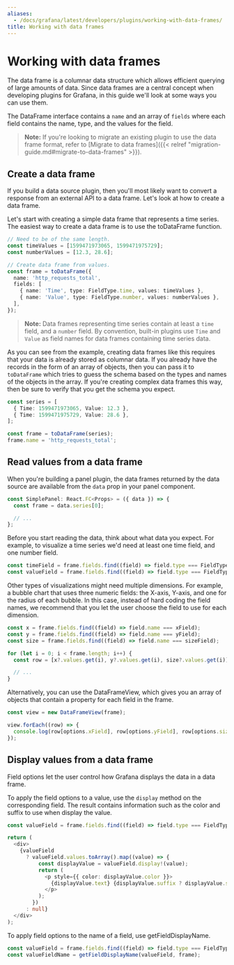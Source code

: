 ```yaml
---
aliases:
  - /docs/grafana/latest/developers/plugins/working-with-data-frames/
title: Working with data frames
---
```


# Working with data frames

The data frame is a columnar data structure which allows efficient querying of large amounts of data. Since data frames are a central concept when developing plugins for Grafana, in this guide we'll look at some ways you can use them.

The DataFrame interface contains a `name` and an array of `fields` where each field contains the name, type, and the values for the field.

> **Note:** If you're looking to migrate an existing plugin to use the data frame format, refer to [Migrate to data frames]({{< relref "migration-guide.md#migrate-to-data-frames" >}}).

## Create a data frame

If you build a data source plugin, then you'll most likely want to convert a response from an external API to a data frame. Let's look at how to create a data frame.

Let's start with creating a simple data frame that represents a time series. The easiest way to create a data frame is to use the toDataFrame function.

```ts
// Need to be of the same length.
const timeValues = [1599471973065, 1599471975729];
const numberValues = [12.3, 28.6];

// Create data frame from values.
const frame = toDataFrame({
  name: 'http_requests_total',
  fields: [
    { name: 'Time', type: FieldType.time, values: timeValues },
    { name: 'Value', type: FieldType.number, values: numberValues },
  ],
});
```

> **Note:** Data frames representing time series contain at least a `time` field, and a `number` field. By convention, built-in plugins use `Time` and `Value` as field names for data frames containing time series data.

As you can see from the example, creating data frames like this requires that your data is already stored as columnar data. If you already have the records in the form of an array of objects, then you can pass it to `toDataFrame` which tries to guess the schema based on the types and names of the objects in the array. If you're creating complex data frames this way, then be sure to verify that you get the schema you expect.

```ts
const series = [
  { Time: 1599471973065, Value: 12.3 },
  { Time: 1599471975729, Value: 28.6 },
];

const frame = toDataFrame(series);
frame.name = 'http_requests_total';
```

## Read values from a data frame

When you're building a panel plugin, the data frames returned by the data source are available from the `data` prop in your panel component.

```ts
const SimplePanel: React.FC<Props> = ({ data }) => {
  const frame = data.series[0];

  // ...
};
```

Before you start reading the data, think about what data you expect. For example, to visualize a time series we'd need at least one time field, and one number field.

```ts
const timeField = frame.fields.find((field) => field.type === FieldType.time);
const valueField = frame.fields.find((field) => field.type === FieldType.number);
```

Other types of visualizations might need multiple dimensions. For example, a bubble chart that uses three numeric fields: the X-axis, Y-axis, and one for the radius of each bubble. In this case, instead of hard coding the field names, we recommend that you let the user choose the field to use for each dimension.

```ts
const x = frame.fields.find((field) => field.name === xField);
const y = frame.fields.find((field) => field.name === yField);
const size = frame.fields.find((field) => field.name === sizeField);

for (let i = 0; i < frame.length; i++) {
  const row = [x?.values.get(i), y?.values.get(i), size?.values.get(i)];

  // ...
}
```

Alternatively, you can use the DataFrameView, which gives you an array of objects that contain a property for each field in the frame.

```ts
const view = new DataFrameView(frame);

view.forEach((row) => {
  console.log(row[options.xField], row[options.yField], row[options.sizeField]);
});
```

## Display values from a data frame

Field options let the user control how Grafana displays the data in a data frame.

To apply the field options to a value, use the `display` method on the corresponding field. The result contains information such as the color and suffix to use when display the value.

```ts
const valueField = frame.fields.find((field) => field.type === FieldType.number);

return (
  <div>
    {valueField
      ? valueField.values.toArray().map((value) => {
          const displayValue = valueField.display!(value);
          return (
            <p style={{ color: displayValue.color }}>
              {displayValue.text} {displayValue.suffix ? displayValue.suffix : ''}
            </p>
          );
        })
      : null}
  </div>
);
```

To apply field options to the name of a field, use getFieldDisplayName.

```ts
const valueField = frame.fields.find((field) => field.type === FieldType.number);
const valueFieldName = getFieldDisplayName(valueField, frame);
```
